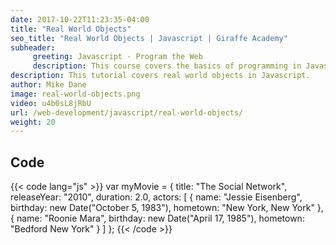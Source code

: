 ```yaml
---
date: 2017-10-22T11:23:35-04:00
title: "Real World Objects"
seo_title: "Real World Objects | Javascript | Giraffe Academy"
subheader:
     greeting: Javascript - Program the Web
     description: This course covers the basics of programming in Javascript. Work your way through the videos and we'll teach you everything you need to know to make your website more responsive!
description: This tutorial covers real world objects in Javascript.
author: Mike Dane
image: real-world-objects.png
video: u4b0sL8jRbU
url: /web-development/javascript/real-world-objects/
weight: 20
---
```


## Code

{{< code lang="js" >}}
var myMovie = {
     title: "The Social Network",
     releaseYear: "2010",
     duration: 2.0,
     actors: [
          {
               name: "Jessie Eisenberg",
               birthday: new Date("October 5, 1983"),
               hometown: "New York, New York"
          },
          {
               name: "Roonie Mara",
               birthday: new Date("April 17, 1985"),
               hometown: "Bedford New York"
          }
     ]
};
{{< /code >}}